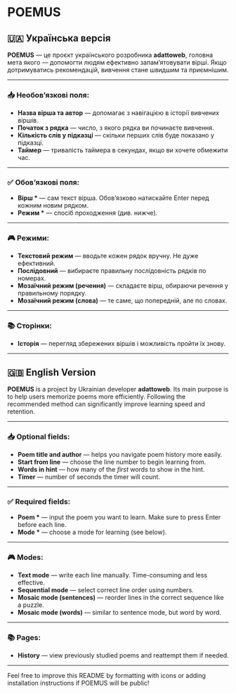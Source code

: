 # POEMUS

## 🇺🇦 Українська версія

**POEMUS** — це проєкт українського розробника **adattoweb**, головна мета якого — допомогти людям ефективно запам’ятовувати вірші. Якщо дотримуватись рекомендацій, вивчення стане швидшим та приємнішим.

---

### 📥 Необов’язкові поля:

- **Назва вірша та автор** — допомагає з навігацією в історії вивчених віршів.
- **Початок з рядка** — число, з якого рядка ви починаєте вивчення.
- **Кількість слів у підказці** — скільки перших слів буде показано у підказці.
- **Таймер** — тривалість таймера в секундах, якщо ви хочете обмежити час.

---

### ✅ Обов’язкові поля:

- **Вірш \*** — сам текст вірша. Обов’язково натискайте Enter перед кожним новим рядком.
- **Режим \*** — спосіб проходження (див. нижче).

---

### 🎮 Режими:

- **Текстовий режим** — вводьте кожен рядок вручну. Не дуже ефективний.
- **Послідовний** — вибираєте правильну послідовність рядків по номерах.
- **Мозаїчний режим (речення)** — складаєте вірш, обираючи речення у правильному порядку.
- **Мозаїчний режим (слова)** — те саме, що попередній, але по словах.

---

### 📚 Сторінки:

- **Історія** — перегляд збережених віршів і можливість пройти їх знову.

---

## 🇬🇧 English Version

**POEMUS** is a project by Ukrainian developer **adattoweb**. Its main purpose is to help users memorize poems more efficiently. Following the recommended method can significantly improve learning speed and retention.

---

### 📥 Optional fields:

- **Poem title and author** — helps you navigate poem history more easily.
- **Start from line** — choose the line number to begin learning from.
- **Words in hint** — how many of the *first* words to show in the hint.
- **Timer** — number of seconds the timer will count.

---

### ✅ Required fields:

- **Poem \*** — input the poem you want to learn. Make sure to press Enter before each line.
- **Mode \*** — choose a mode for learning (see below).

---

### 🎮 Modes:

- **Text mode** — write each line manually. Time-consuming and less effective.
- **Sequential mode** — select correct line order using numbers.
- **Mosaic mode (sentences)** — reorder lines in the correct sequence like a puzzle.
- **Mosaic mode (words)** — similar to sentence mode, but word by word.

---

### 📚 Pages:

- **History** — view previously studied poems and reattempt them if needed.

---

Feel free to improve this README by formatting with icons or adding installation instructions if POEMUS will be public!
